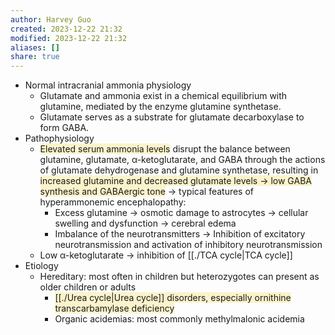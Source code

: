 ```yaml
---
author: Harvey Guo
created: 2023-12-22 21:32
modified: 2023-12-22 21:32
aliases: []
share: true
---
```


- Normal intracranial ammonia physiology
	- Glutamate and ammonia exist in a chemical equilibrium with glutamine, mediated by the enzyme glutamine synthetase.
	- Glutamate serves as a substrate for glutamate decarboxylase to form GABA.
- Pathophysiology 
	- <span style="background:rgba(240, 200, 0, 0.2)">Elevated serum ammonia levels</span> disrupt the balance between glutamine, glutamate, α-ketoglutarate, and GABA through the actions of glutamate dehydrogenase and glutamine synthetase, resulting in <span style="background:rgba(240, 200, 0, 0.2)">increased glutamine and decreased glutamate levels → low GABA synthesis and GABAergic tone</span> → typical features of hyperammonemic encephalopathy:
		- Excess glutamine → osmotic damage to astrocytes → cellular swelling and dysfunction → cerebral edema
		- Imbalance of the neurotransmitters → Inhibition of excitatory neurotransmission and activation of inhibitory neurotransmission
	- Low α-ketoglutarate → inhibition of [[./TCA cycle|TCA cycle]]
- Etiology
	- Hereditary: most often in children but heterozygotes can present as older children or adults
		- <span style="background:rgba(240, 200, 0, 0.2)">[[./Urea cycle|Urea cycle]] disorders, especially ornithine transcarbamylase deficiency</span>
		- Organic acidemias: most commonly methylmalonic acidemia
